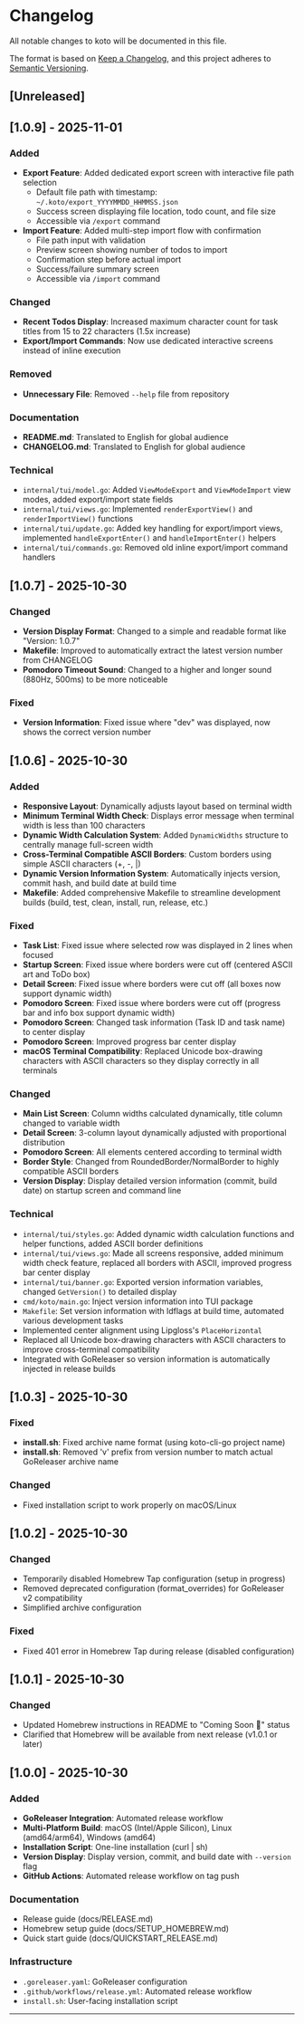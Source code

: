 # Changelog

All notable changes to koto will be documented in this file.

The format is based on [Keep a Changelog](https://keepachangelog.com/en/1.0.0/),
and this project adheres to [Semantic Versioning](https://semver.org/spec/v2.0.0.html).

## [Unreleased]

## [1.0.9] - 2025-11-01

### Added
- **Export Feature**: Added dedicated export screen with interactive file path selection
  - Default file path with timestamp: `~/.koto/export_YYYYMMDD_HHMMSS.json`
  - Success screen displaying file location, todo count, and file size
  - Accessible via `/export` command
- **Import Feature**: Added multi-step import flow with confirmation
  - File path input with validation
  - Preview screen showing number of todos to import
  - Confirmation step before actual import
  - Success/failure summary screen
  - Accessible via `/import` command

### Changed
- **Recent Todos Display**: Increased maximum character count for task titles from 15 to 22 characters (1.5x increase)
- **Export/Import Commands**: Now use dedicated interactive screens instead of inline execution

### Removed
- **Unnecessary File**: Removed `--help` file from repository

### Documentation
- **README.md**: Translated to English for global audience
- **CHANGELOG.md**: Translated to English for global audience

### Technical
- `internal/tui/model.go`: Added `ViewModeExport` and `ViewModeImport` view modes, added export/import state fields
- `internal/tui/views.go`: Implemented `renderExportView()` and `renderImportView()` functions
- `internal/tui/update.go`: Added key handling for export/import views, implemented `handleExportEnter()` and `handleImportEnter()` helpers
- `internal/tui/commands.go`: Removed old inline export/import command handlers

## [1.0.7] - 2025-10-30

### Changed
- **Version Display Format**: Changed to a simple and readable format like "Version: 1.0.7"
- **Makefile**: Improved to automatically extract the latest version number from CHANGELOG
- **Pomodoro Timeout Sound**: Changed to a higher and longer sound (880Hz, 500ms) to be more noticeable

### Fixed
- **Version Information**: Fixed issue where "dev" was displayed, now shows the correct version number

## [1.0.6] - 2025-10-30

### Added
- **Responsive Layout**: Dynamically adjusts layout based on terminal width
- **Minimum Terminal Width Check**: Displays error message when terminal width is less than 100 characters
- **Dynamic Width Calculation System**: Added `DynamicWidths` structure to centrally manage full-screen width
- **Cross-Terminal Compatible ASCII Borders**: Custom borders using simple ASCII characters (+, -, |)
- **Dynamic Version Information System**: Automatically injects version, commit hash, and build date at build time
- **Makefile**: Added comprehensive Makefile to streamline development builds (build, test, clean, install, run, release, etc.)

### Fixed
- **Task List**: Fixed issue where selected row was displayed in 2 lines when focused
- **Startup Screen**: Fixed issue where borders were cut off (centered ASCII art and ToDo box)
- **Detail Screen**: Fixed issue where borders were cut off (all boxes now support dynamic width)
- **Pomodoro Screen**: Fixed issue where borders were cut off (progress bar and info box support dynamic width)
- **Pomodoro Screen**: Changed task information (Task ID and task name) to center display
- **Pomodoro Screen**: Improved progress bar center display
- **macOS Terminal Compatibility**: Replaced Unicode box-drawing characters with ASCII characters so they display correctly in all terminals

### Changed
- **Main List Screen**: Column widths calculated dynamically, title column changed to variable width
- **Detail Screen**: 3-column layout dynamically adjusted with proportional distribution
- **Pomodoro Screen**: All elements centered according to terminal width
- **Border Style**: Changed from RoundedBorder/NormalBorder to highly compatible ASCII borders
- **Version Display**: Display detailed version information (commit, build date) on startup screen and command line

### Technical
- `internal/tui/styles.go`: Added dynamic width calculation functions and helper functions, added ASCII border definitions
- `internal/tui/views.go`: Made all screens responsive, added minimum width check feature, replaced all borders with ASCII, improved progress bar center display
- `internal/tui/banner.go`: Exported version information variables, changed `GetVersion()` to detailed display
- `cmd/koto/main.go`: Inject version information into TUI package
- `Makefile`: Set version information with ldflags at build time, automated various development tasks
- Implemented center alignment using Lipgloss's `PlaceHorizontal`
- Replaced all Unicode box-drawing characters with ASCII characters to improve cross-terminal compatibility
- Integrated with GoReleaser so version information is automatically injected in release builds

## [1.0.3] - 2025-10-30

### Fixed
- **install.sh**: Fixed archive name format (using koto-cli-go project name)
- **install.sh**: Removed 'v' prefix from version number to match actual GoReleaser archive name

### Changed
- Fixed installation script to work properly on macOS/Linux

## [1.0.2] - 2025-10-30

### Changed
- Temporarily disabled Homebrew Tap configuration (setup in progress)
- Removed deprecated configuration (format_overrides) for GoReleaser v2 compatibility
- Simplified archive configuration

### Fixed
- Fixed 401 error in Homebrew Tap during release (disabled configuration)

## [1.0.1] - 2025-10-30

### Changed
- Updated Homebrew instructions in README to "Coming Soon 🚧" status
- Clarified that Homebrew will be available from next release (v1.0.1 or later)

## [1.0.0] - 2025-10-30

### Added
- **GoReleaser Integration**: Automated release workflow
- **Multi-Platform Build**: macOS (Intel/Apple Silicon), Linux (amd64/arm64), Windows (amd64)
- **Installation Script**: One-line installation (curl | sh)
- **Version Display**: Display version, commit, and build date with `--version` flag
- **GitHub Actions**: Automated release workflow on tag push

### Documentation
- Release guide (docs/RELEASE.md)
- Homebrew setup guide (docs/SETUP_HOMEBREW.md)
- Quick start guide (docs/QUICKSTART_RELEASE.md)

### Infrastructure
- `.goreleaser.yaml`: GoReleaser configuration
- `.github/workflows/release.yml`: Automated release workflow
- `install.sh`: User-facing installation script

---

